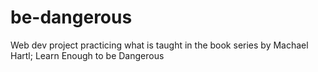 # be-dangerous
Web dev project practicing what is taught in the  book series by Machael Hartl; Learn Enough to be Dangerous
